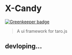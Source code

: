# X-Candy

[![Greenkeeper badge](https://badges.greenkeeper.io/loveonelong/xcandy.svg)](https://greenkeeper.io/)

> A ui framework for taro.js

## devloping...